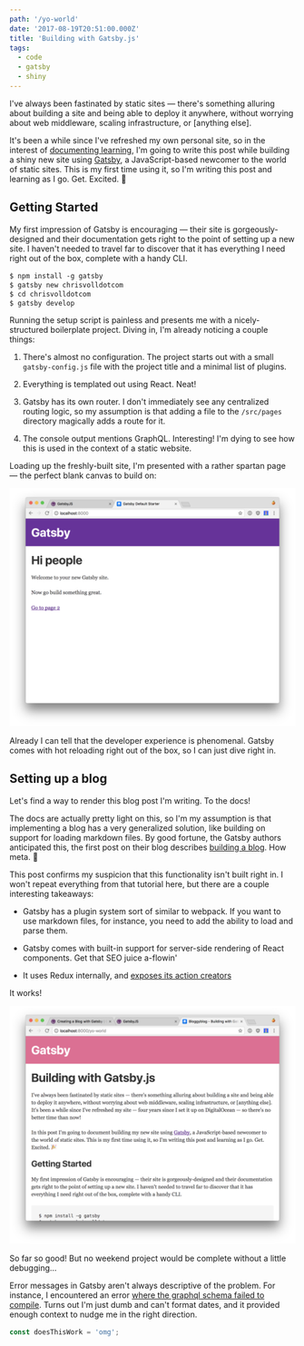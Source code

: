 ```yaml
---
path: '/yo-world'
date: '2017-08-19T20:51:00.000Z'
title: 'Building with Gatsby.js'
tags:
  - code
  - gatsby
  - shiny
---
```


I've always been fastinated by static sites — there's something alluring about building a site and being able to deploy it anywhere, without worrying about web middleware, scaling infrastructure, or [anything else].

It's been a while since I've refreshed my own personal site, so in the interest of [documenting learning](https://academy.realm.io/posts/droidcon-boston-chiu-ki-chan-how-to-be-an-android-expert/), I'm going to write this post while building a shiny new site using [Gatsby](https://www.gatsbyjs.org/), a JavaScript-based newcomer to the world of static sites. This is my first time using it, so I'm writing this post and learning as I go. Get. Excited. 🎉


## Getting Started

My first impression of Gatsby is encouraging — their site is gorgeously-designed and their documentation gets right to the point of setting up a new site. I haven't needed to travel far to discover that it has everything I need right out of the box, complete with a handy CLI.

```
$ npm install -g gatsby
$ gatsby new chrisvolldotcom
$ cd chrisvolldotcom
$ gatsby develop
```

Running the setup script is painless and presents me with a nicely-structured boilerplate project. Diving in, I'm already noticing a couple things:

1. There's almost no configuration. The project starts out with a small `gatsby-config.js` file with the project title and a minimal list of plugins.

2. Everything is templated out using React. Neat!

3. Gatsby has its own router. I don't immediately see any centralized routing logic, so my assumption is that adding a file to the `/src/pages` directory magically adds a route for it.

4. The console output mentions GraphQL. Interesting! I'm dying to see how this is used in the context of a static website.

Loading up the freshly-built site, I'm presented with a rather spartan page — the perfect blank canvas to build on:

![Screenshot of the default Gatsby boilerplate homepage](./images/screen-1.png)

Already I can tell that the developer experience is phenomenal. Gatsby comes with hot reloading right out of the box, so I can just dive right in.


## Setting up a blog

Let's find a way to render this blog post I'm writing. To the docs!

The docs are actually pretty light on this, so I'm my assumption is that implementing a blog has a very generalized solution, like building on support for loading markdown files. By good fortune, the Gatsby authors anticipated this, the first post on their blog describes [building a blog](https://www.gatsbyjs.org/blog/2017-07-19-creating-a-blog-with-gatsby/). How meta. 🤘

This post confirms my suspicion that this functionality isn't built right in. I won't repeat everything from that tutorial here, but there are a couple interesting takeaways:

- Gatsby has a plugin system sort of similar to webpack. If you want to use markdown files, for instance, you need to add the ability to load and parse them.

- Gatsby comes with built-in support for server-side rendering of React components. Get that SEO juice a-flowin'

- It uses Redux internally, and [exposes its action creators](https://www.gatsbyjs.org/docs/bound-action-creators/)

It works!

![Screenshot of this very blog post being rendered within the Gatsby demo page](./images/screen-2.png)

So far so good! But no weekend project would be complete without a little debugging...

Error messages in Gatsby aren't always descriptive of the problem. For instance, I encountered an error [where the graphql schema failed to compile](https://github.com/gatsbyjs/gatsby/issues/1567). Turns out I'm just dumb and can't format dates, and it provided enough context to nudge me in the right direction.

```javascript
const doesThisWork = 'omg';
```